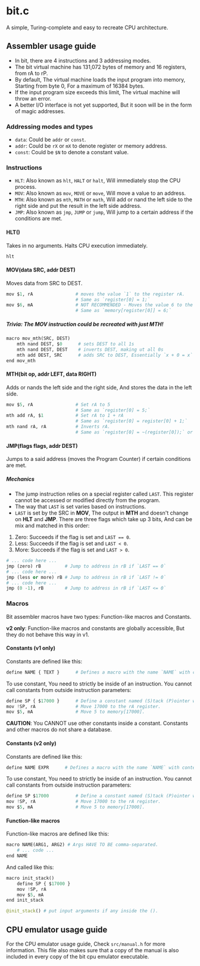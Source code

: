 # bit.c
A simple, Turing-complete and easy to recreate CPU architecture.

## Assembler usage guide
- In bit, there are 4 instructions and 3 addressing modes. 
- The bit virtual machine has 131,072 bytes of memory and 16 registers, from rA to rP.
- By default, The virtual machine loads the input program into memory, Starting from byte 0, For a maximum of 16384 bytes.
- If the input program size exceeds this limit, The virtual machine will throw an error.
- A better I/O interface is not yet supported, But it soon will be in the form of magic addresses.

### Addressing modes and types
- `data`: Could be `addr` or `const`.
- `addr`: Could be `rX` or `mX` to denote register or memory address.
- `const`: Could be `$N` to denote a constant value.

### Instructions
- `HLT`: Also known as `hlt`, `HALT` or `halt`, Will immediately stop the CPU process.
- `MOV`: Also known as `mov`, `MOVE` or `move`, Will move a value to an address.
- `MTH`: Also known as `mth`, `MATH` or `math`, Will add or nand the left side to the right side and put the result in the left side address.
- `JMP`: Also known as `jmp`, `JUMP` or `jump`, Will jump to a certain address if the conditions are met.

#### HLT()
Takes in no arguments. Halts CPU execution immediately.
```py
hlt
```

#### MOV(data SRC, addr DEST)
Moves data from SRC to DEST.
```py
mov $1, rA                # moves the value `1` to the register rA.
                          # Same as `register[0] = 1;`
mov $6, mA                # NOT RECOMMENDED - Moves the value 6 to the memory address pointed to by rA.
                          # Same as `memory[register[0]] = 6;`
```

##### Trivia: The MOV instruction could be recreated with just MTH!
```py
macro mov_mth(SRC, DEST)
    mth nand DEST, $0      # sets DEST to all 1s
    mth nand DEST, DEST    # inverts DEST, making ut all 0s
    mth add DEST, SRC      # adds SRC to DEST, Essentially `x + 0 = x`
end mov_mth
```

#### MTH(bit op, addr LEFT, data RIGHT)
Adds or nands the left side and the right side, And stores the data in the left side.
```py
mov $5, rA                # Set rA to 5
                          # Same as `register[0] = 5;`
mth add rA, $1            # Set rA to 1 + rA
                          # Same as `register[0] = register[0] + 1;`
mth nand rA, rA           # Inverts rA.
                          # Same as `register[0] = ~(register[0]);` or `register[0] = ~(register[0] & register[0]);`
```

#### JMP(__flags__ flags, addr DEST)
Jumps to a said address (moves the Program Counter) if certain conditions are met.

##### Mechanics
- The jump instruction relies on a special register called `LAST`. This register cannot be accessed or modified directly from the program.
- The way that `LAST` is set varies based on instructions.
- `LAST` is set by the SRC in **MOV**, The output in **MTH** and doesn't change on **HLT** and **JMP**.
There are three flags which take up 3 bits, And can be mix and matched in this order:
1. Zero: Succeeds if the flag is set and `LAST == 0`.
2. Less: Succeeds if the flag is set and `LAST < 0`.
2. More: Succeeds if the flag is set and `LAST > 0`.
```py
# ... code here ...
jmp (zero) rB         # Jump to address in rB if `LAST == 0`
# ... code here ...
jmp (less or more) rB # Jump to address in rB if `LAST != 0`
# ... code here ...
jmp (0 -1), rB        # Jump to address in rB if `LAST <= 0`
```

### Macros
Bit assembler macros have two types: Function-like macros and Constants.

**v2 only**: Function-like macros and constants are globally accessible, But they do not behave this way in v1.

#### Constants (v1 only)
Constants are defined like this:
```py
define NAME { TEXT }      # Defines a macro with the name `NAME` with content being `TEXT`
```
To use constant, You need to strictly be inside of an instruction. You cannot call constants from outside instruction parameters:
```py
define SP { $17000 }      # Define a constant named (S)tack (P)ointer with the value being a constant 17000.
mov !SP, rA               # Move 17000 to the rA register.
mov $5, mA                # Move 5 to memory[17000].
```

**CAUTION**: You CANNOT use other constants inside a constant. Constants and other macros do not share a database.

#### Constants (v2 only)
Constants are defined like this:
```py
define NAME EXPR      # Defines a macro with the name `NAME` with content being `TEXT`
```
To use constant, You need to strictly be inside of an instruction. You cannot call constants from outside instruction parameters:
```py
define SP $17000          # Define a constant named (S)tack (P)ointer with the value being a constant 17000.
mov !SP, rA               # Move 17000 to the rA register.
mov $5, mA                # Move 5 to memory[17000].
```

#### Function-like macros
Function-like macros are defined like this:
```py
macro NAME(ARG1, ARG2) # Args HAVE TO BE comma-separated.
    # ... code ...
end NAME
```

And called like this:
```py
macro init_stack()
    define SP { $17000 }
    mov !SP, rA
    mov $5, mA
end init_stack

@init_stack() # put input arguments if any inside the ().
```

## CPU emulator usage guide
For the CPU emulator usage guide, Check `src/manual.h` for more information. This file also makes sure that a copy of the manual is also included in every copy of the bit cpu emulator executable.
